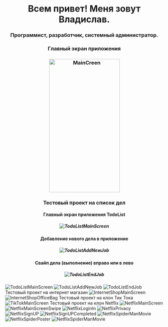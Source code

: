 <h1 align="center">Всем привет! Меня зовут Владислав.</h1>
<h3 align="center">Программист, разработчик, системный администратор.</h3>


<h3 align="center">Главный экран приложения</h3>
<h3  align="center"><img src="screenshotsforgithub/MainScreen.png" alt="MainCreen" width="225" height="425"></h3>


<h3 align="center">Тестовый проект на список дел</h3>
<h4 align="center"> Главный экран приложения TodoList </h4>
<h5  align="center"><img src="screenshotsforgithub/1.ToDoListMain.png" alt="TodoListMainScreen"></h5>
<h4 align="center"> Добавление нового дела в приложение </h4>
<h5  align="center"><img src="screenshotsforgithub/1.ToDoListAddNew.png" alt="TodoListAddNewJob"></h5>
<h4 align="center"> Свайп дела (выполнение) вправо или в лево </h4>
<h5  align="center"><img src="screenshotsforgithub/1.ToDoListSwipeRightOrLeft.png" alt="TodoListEndJob"></h5>


![TodoListMainScreen](screenshotsforgithub/1.ToDoListMain.png "ToDoList")
![TodoListAddNewJob](screenshotsforgithub/1.ToDoListAddNew.png "ToDoList")
![TodoListEndJob](screenshotsforgithub/1.ToDoListSwipeRightOrLeft.png "ToDoList")
Тестовый проект на интернет магазин
![InternetShopMainScreen](screenshotsforgithub/2.InternetShopMainScreen.png "InternetShop")
![InternetShopOfficeBag](screenshotsforgithub/2.InternetShopOfficeBag.png "InternetShop")
Тестовый проект на клон Тик Тока
![TikTokMainScreen](screenshotsforgithub/3.TikTokMainScreen.png "TikTok")
Тестовый проект на клон Netflix
![NetflixMainScreen](screenshotsforgithub/4.NetflixMainScreen.png "Netflix")
![NetflixMainScreenSwipe](screenshotsforgithub/4.NetflixMainScreenSwipe.png "Netflix")
![NetflixLoginIn](screenshotsforgithub/4.NetflixLoginIn.pngg "Netflix")
![NetflixPrivacy](screenshotsforgithub/4.NetflixPrivacy.png "Netflix")
![NetflixSignUP](screenshotsforgithub/4.NetflixSignUP.png "Netflix")
![NetflixSignUPCompleted](screenshotsforgithub/4.NetflixSignUPCompleted.png "Netflix")
![NetflixSpiderManMovie](screenshotsforgithub/4.NetflixSpiderManMovie.png "Netflix")
![NetflixSpiderPoster](screenshotsforgithub/4.NetflixSpiderManPosterMovie.png "Netflix")
![NetflixSpiderManMovie](screenshotsforgithub/4.NetflixSpiderMainScreen2.png "Netflix")


